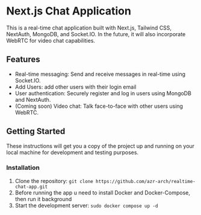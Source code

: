 # Next.js Chat Application

This is a real-time chat application built with Next.js, Tailwind CSS, NextAuth, MongoDB, and Socket.IO. In the future, it will also incorporate WebRTC for video chat capabilities.

## Features

- Real-time messaging: Send and receive messages in real-time using Socket.IO.
- Add Users: add other users with their login email 
- User authentication: Securely register and log in users using MongoDB and NextAuth.
- (Coming soon) Video chat: Talk face-to-face with other users using WebRTC.

## Getting Started

These instructions will get you a copy of the project up and running on your local machine for development and testing purposes.

### Installation

1. Clone the repository: `git clone https://github.com/azr-arch/realtime-chat-app.git`
2. Before running the app u need to install Docker and Docker-Compose, then run it background
3. Start the development server: `sudo docker compose up -d`
